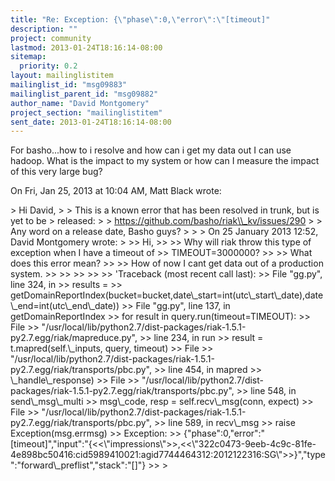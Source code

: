 ```yaml
---
title: "Re: Exception: {\"phase\":0,\"error\":\"[timeout]"
description: ""
project: community
lastmod: 2013-01-24T18:16:14-08:00
sitemap:
  priority: 0.2
layout: mailinglistitem
mailinglist_id: "msg09883"
mailinglist_parent_id: "msg09882"
author_name: "David Montgomery"
project_section: "mailinglistitem"
sent_date: 2013-01-24T18:16:14-08:00
---
```



For basho...how to i resolve and how can i get my data out I can use
hadoop. What is the impact to my system or how can I measure the impact of
this very large bug?


On Fri, Jan 25, 2013 at 10:04 AM, Matt Black wrote:

&gt; Hi David,
&gt;
&gt; This is a known error that has been resolved in trunk, but is yet to be
&gt; released:
&gt;
&gt; https://github.com/basho/riak\\_kv/issues/290
&gt;
&gt; Any word on a release date, Basho guys?
&gt;
&gt;
&gt; On 25 January 2013 12:52, David Montgomery wrote:
&gt;
&gt;&gt; Hi,
&gt;&gt;
&gt;&gt; Why will riak throw this type of exception when I have a timeout of
&gt;&gt; TIMEOUT=3000000?
&gt;&gt;
&gt;&gt; What does this error mean?
&gt;&gt;
&gt;&gt; How of now I cant get data out of a production system.
&gt;&gt;
&gt;&gt;
&gt;&gt;
&gt;&gt;
&gt;&gt; 'Traceback (most recent call last):
&gt;&gt; File "gg.py", line 324, in 
&gt;&gt; results =
&gt;&gt; getDomainReportIndex(bucket=bucket,date\\_start=int(utc\\_start\\_date),date\\_end=int(utc\\_end\\_date))
&gt;&gt; File "gg.py", line 137, in getDomainReportIndex
&gt;&gt; for result in query.run(timeout=TIMEOUT):
&gt;&gt; File
&gt;&gt; "/usr/local/lib/python2.7/dist-packages/riak-1.5.1-py2.7.egg/riak/mapreduce.py",
&gt;&gt; line 234, in run
&gt;&gt; result = t.mapred(self.\\_inputs, query, timeout)
&gt;&gt; File
&gt;&gt; "/usr/local/lib/python2.7/dist-packages/riak-1.5.1-py2.7.egg/riak/transports/pbc.py",
&gt;&gt; line 454, in mapred
&gt;&gt; \\_handle\\_response)
&gt;&gt; File
&gt;&gt; "/usr/local/lib/python2.7/dist-packages/riak-1.5.1-py2.7.egg/riak/transports/pbc.py",
&gt;&gt; line 548, in send\\_msg\\_multi
&gt;&gt; msg\\_code, resp = self.recv\\_msg(conn, expect)
&gt;&gt; File
&gt;&gt; "/usr/local/lib/python2.7/dist-packages/riak-1.5.1-py2.7.egg/riak/transports/pbc.py",
&gt;&gt; line 589, in recv\\_msg
&gt;&gt; raise Exception(msg.errmsg)
&gt;&gt; Exception:
&gt;&gt; {"phase":0,"error":"[timeout]","input":"{&lt;&lt;\\"impressions\\"&gt;&gt;,&lt;&lt;\\"322c0473-9eeb-4c9c-81fe-4e898bc50416:cid5989410021:agid7744464312:2012122316:SG\\"&gt;&gt;}","type":"forward\\_preflist","stack":"[]"}
&gt;&gt;
&gt;
